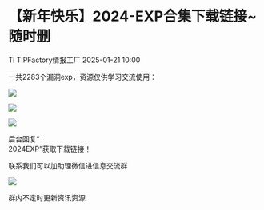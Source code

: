 #  【新年快乐】2024-EXP合集下载链接~随时删   
Ti  TIPFactory情报工厂   2025-01-21 10:00  
  
一共2283个漏洞exp，资源仅供学习交流使用：  
  
![](https://mmbiz.qpic.cn/mmbiz_png/aPCLBuONer6FeZh3L9V9uaTxhYVMMbI1fWszbj1gvPBotaoz2RJaqKoFMkempedTej0cUk1BlqpLupgRDFYmYQ/640?wx_fmt=png&from=appmsg "")  
  
  
![](https://mmbiz.qpic.cn/mmbiz_png/aPCLBuONer6FeZh3L9V9uaTxhYVMMbI1ibnc2sWKrahm91C9LiaNVmuFU4HknrvrJqHvG2HBicDfD7UIN0mY8oh3Q/640?wx_fmt=png&from=appmsg "")  
  
![](https://mmbiz.qpic.cn/mmbiz_png/aPCLBuONer6FeZh3L9V9uaTxhYVMMbI1nYZAGNhGpsJPTNWcwuvUuQnGs4hTF8SeQLYPNEHbzZQvcEpB8HVvrQ/640?wx_fmt=png&from=appmsg "")  
  
后台回复“  
2024EXP”获取下载链接！  
  
联系我们可以加助理微信进信息交流群  
  
![](https://mmbiz.qpic.cn/mmbiz_png/aPCLBuONer6FeZh3L9V9uaTxhYVMMbI1YYcOuNqibUaibm6UJLMrrWBUNTLAq590NBWzSaX5s7FThkNwNmic8PePA/640?wx_fmt=png&from=appmsg "")  
  
  
群内不定时更新资讯资源  
  
  
